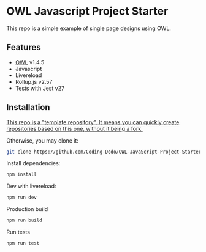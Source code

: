 # OWL Javascript Project Starter

This repo is a simple example of single page designs using OWL.

## Features

- [OWL](https://github.com/odoo/owl) v1.4.5
- Javascript
- Livereload
- Rollup.js v2.57
- Tests with Jest v27

## Installation

[This repo is a "template repository". It means you can quickly create repositories based on this one, without it being a fork.](https://docs.github.com/en/free-pro-team@latest/github/creating-cloning-and-archiving-repositories/creating-a-repository-from-a-template#about-repository-templates)

Otherwise, you may clone it:

```bash
git clone https://github.com/Coding-Dodo/OWL-JavaScript-Project-Starter.git
```

Install dependencies:

```bash
npm install
```

Dev with livereload:

```bash
npm run dev
```

Production build

```bash
npm run build
```

Run tests

```bash
npm run test
```
